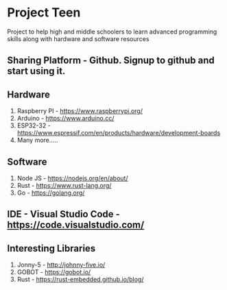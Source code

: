 # Project Teen
Project to help high and middle schoolers to learn advanced programming skills along with hardware and software resources  

## Sharing Platform - Github. Signup to github and start using it.

## Hardware
  1. Raspberry PI - https://www.raspberrypi.org/
  2. Arduino - https://www.arduino.cc/
  3. ESP32-32 - https://www.espressif.com/en/products/hardware/development-boards
  4. Many more.....

## Software
  1. Node JS - https://nodejs.org/en/about/
  2. Rust - https://www.rust-lang.org/
  3. Go  - https://golang.org/
  
## IDE - Visual Studio Code - https://code.visualstudio.com/

## Interesting Libraries
  1. Jonny-5 - http://johnny-five.io/
  2. GOBOT - https://gobot.io/ 
  3. Rust - https://rust-embedded.github.io/blog/ 
